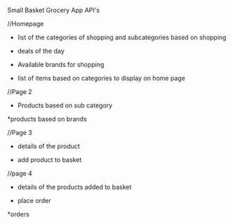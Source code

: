 Small Basket Grocery App API's

//Homepage
* list of the categories of shopping and subcategories based on shopping

* deals of the day

* Available brands for shopping

* list of items based on categories to display on home page

//Page 2

* Products based on sub category

*products based on brands

//Page 3

* details of the product

* add product to basket

//page 4

* details of the products added to basket

* place order

*orders